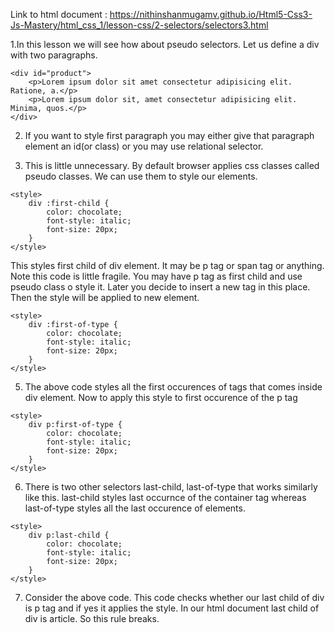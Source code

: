 Link to html document : https://nithinshanmugamv.github.io/Html5-Css3-Js-Mastery/html_css_1/lesson-css/2-selectors/selectors3.html

1.In this lesson we will see how about pseudo selectors. Let us define a div with two paragraphs.

```
<div id="product">
    <p>Lorem ipsum dolor sit amet consectetur adipisicing elit. Ratione, a.</p>
    <p>Lorem ipsum dolor sit, amet consectetur adipisicing elit. Minima, quos.</p>
</div>
```

2. If you want to style first paragraph you may either give that paragraph element an id(or class) or you may use relational selector.

3. This is little unnecessary. By default browser applies css classes called pseudo classes. We can use them to style our elements.

```
<style>
    div :first-child {
        color: chocolate;
        font-style: italic;
        font-size: 20px;
    }
</style>
```

This styles first child of div element. It may be p tag or span tag or anything. Note this code is little fragile. You may have p tag as first child and use pseudo class o style it. Later you decide to insert a new tag in this place. Then the style will be applied to new element.

```
<style>
    div :first-of-type {
        color: chocolate;
        font-style: italic;
        font-size: 20px;
    }
</style>
```

5. The above code styles all the first occurences of tags that comes inside div element. Now to apply this style to first occurence of the p tag

```
<style>
    div p:first-of-type {
        color: chocolate;
        font-style: italic;
        font-size: 20px;
    }
</style>
```

6. There is two other selectors last-child, last-of-type that works similarly like this. last-child styles last occurnce of the container tag whereas last-of-type styles all the last occurence of elements.

```
<style>
    div p:last-child {
        color: chocolate;
        font-style: italic;
        font-size: 20px;
    }
</style>
```

7. Consider the above code. This code checks whether our last child of div is p tag and if yes it applies the style. In our html document last child of div is article. So this rule breaks.

